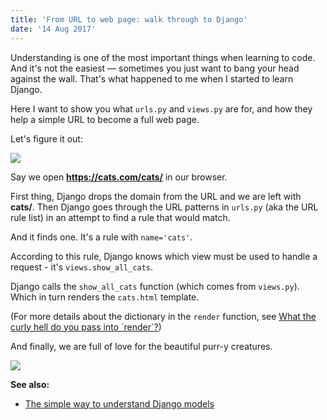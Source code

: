 ```yaml
---
title: 'From URL to web page: walk through to Django'
date: '14 Aug 2017'
---
```


Understanding is one of the most important things when learning to code.
And it's not the easiest — sometimes you just want to bang your head against the wall.
That's what happened to me when I started to learn Django.

Here I want to show you what `urls.py` and `views.py` are for, and how they help a simple URL to become a full web page.

Let's figure it out:

<div style="max-width: 700px; margin: 0 auto;">
  <img src="/post-img/from_url_to_webpage/1.png">
</div>

Say we open **https://cats.com/cats/** in our browser.

First thing, Django drops the domain from the URL and we are left with **cats/**.
Then Django goes through the URL patterns in `urls.py` (aka the URL rule list) in an attempt to find a rule that would match.

And it finds one.
It's a rule with `name='cats'`.

According to this rule, Django knows which view must be used to handle a request - it's `views.show_all_cats`.

Django calls the `show_all_cats` function (which comes from `views.py`).
Which in turn renders the `cats.html` template.

(For more details about the dictionary in the `render` function, see [What the curly hell do you pass into \`render\`?](/blog/curlu-hell-render))

And finally, we are full of love for the beautiful purr-y creatures.

![](https://media.giphy.com/media/ExMGjbktr4phe/giphy.gif)

**See also:**

- [The simple way to understand Django models](/blog/django-models)
